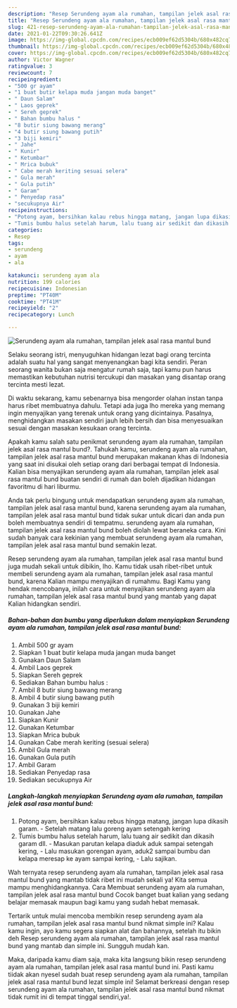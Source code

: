 ```yaml
---
description: "Resep Serundeng ayam ala rumahan, tampilan jelek asal rasa mantul bund yang nikmat dan Mudah Dibuat"
title: "Resep Serundeng ayam ala rumahan, tampilan jelek asal rasa mantul bund yang nikmat dan Mudah Dibuat"
slug: 421-resep-serundeng-ayam-ala-rumahan-tampilan-jelek-asal-rasa-mantul-bund-yang-nikmat-dan-mudah-dibuat
date: 2021-01-22T09:30:26.641Z
image: https://img-global.cpcdn.com/recipes/ecb009ef62d5304b/680x482cq70/serundeng-ayam-ala-rumahan-tampilan-jelek-asal-rasa-mantul-bund-foto-resep-utama.jpg
thumbnail: https://img-global.cpcdn.com/recipes/ecb009ef62d5304b/680x482cq70/serundeng-ayam-ala-rumahan-tampilan-jelek-asal-rasa-mantul-bund-foto-resep-utama.jpg
cover: https://img-global.cpcdn.com/recipes/ecb009ef62d5304b/680x482cq70/serundeng-ayam-ala-rumahan-tampilan-jelek-asal-rasa-mantul-bund-foto-resep-utama.jpg
author: Victor Wagner
ratingvalue: 3
reviewcount: 7
recipeingredient:
- "500 gr ayam"
- "1 buat butir kelapa muda jangan muda banget"
- " Daun Salam"
- " Laos geprek"
- " Sereh geprek"
- " Bahan bumbu halus "
- "8 butir siung bawang merang"
- "4 butir siung bawang putih"
- "3 biji kemiri"
- " Jahe"
- " Kunir"
- " Ketumbar"
- " Mrica bubuk"
- " Cabe merah keriting sesuai selera"
- " Gula merah"
- " Gula putih"
- " Garam"
- " Penyedap rasa"
- "secukupnya Air"
recipeinstructions:
- "Potong ayam, bersihkan kalau rebus hingga matang, jangan lupa dikasih garam.  Setelah matang lalu goreng ayam setengah kering"
- "Tumis bumbu halus setelah harum, lalu tuang air sedikit dan dikasih garam dll. Masukan parutan kelapa diaduk aduk sampai setengah kering, Lalu masukan gorengan ayam, aduk2 sampai bumbu dan kelapa meresap ke ayam sampai kering, Lalu sajikan."
categories:
- Resep
tags:
- serundeng
- ayam
- ala

katakunci: serundeng ayam ala 
nutrition: 199 calories
recipecuisine: Indonesian
preptime: "PT40M"
cooktime: "PT41M"
recipeyield: "2"
recipecategory: Lunch

---
```



![Serundeng ayam ala rumahan, tampilan jelek asal rasa mantul bund](https://img-global.cpcdn.com/recipes/ecb009ef62d5304b/680x482cq70/serundeng-ayam-ala-rumahan-tampilan-jelek-asal-rasa-mantul-bund-foto-resep-utama.jpg)

Selaku seorang istri, menyuguhkan hidangan lezat bagi orang tercinta adalah suatu hal yang sangat menyenangkan bagi kita sendiri. Peran seorang  wanita bukan saja mengatur rumah saja, tapi kamu pun harus memastikan kebutuhan nutrisi tercukupi dan masakan yang disantap orang tercinta mesti lezat.

Di waktu  sekarang, kamu sebenarnya bisa mengorder olahan instan tanpa harus ribet membuatnya dahulu. Tetapi ada juga lho mereka yang memang ingin menyajikan yang terenak untuk orang yang dicintainya. Pasalnya, menghidangkan masakan sendiri jauh lebih bersih dan bisa menyesuaikan sesuai dengan masakan kesukaan orang tercinta. 



Apakah kamu salah satu penikmat serundeng ayam ala rumahan, tampilan jelek asal rasa mantul bund?. Tahukah kamu, serundeng ayam ala rumahan, tampilan jelek asal rasa mantul bund merupakan makanan khas di Indonesia yang saat ini disukai oleh setiap orang dari berbagai tempat di Indonesia. Kalian bisa menyajikan serundeng ayam ala rumahan, tampilan jelek asal rasa mantul bund buatan sendiri di rumah dan boleh dijadikan hidangan favoritmu di hari liburmu.

Anda tak perlu bingung untuk mendapatkan serundeng ayam ala rumahan, tampilan jelek asal rasa mantul bund, karena serundeng ayam ala rumahan, tampilan jelek asal rasa mantul bund tidak sukar untuk dicari dan anda pun boleh membuatnya sendiri di tempatmu. serundeng ayam ala rumahan, tampilan jelek asal rasa mantul bund boleh diolah lewat beraneka cara. Kini sudah banyak cara kekinian yang membuat serundeng ayam ala rumahan, tampilan jelek asal rasa mantul bund semakin lezat.

Resep serundeng ayam ala rumahan, tampilan jelek asal rasa mantul bund juga mudah sekali untuk dibikin, lho. Kamu tidak usah ribet-ribet untuk membeli serundeng ayam ala rumahan, tampilan jelek asal rasa mantul bund, karena Kalian mampu menyajikan di rumahmu. Bagi Kamu yang hendak mencobanya, inilah cara untuk menyajikan serundeng ayam ala rumahan, tampilan jelek asal rasa mantul bund yang mantab yang dapat Kalian hidangkan sendiri.

<!--inarticleads1-->

##### Bahan-bahan dan bumbu yang diperlukan dalam menyiapkan Serundeng ayam ala rumahan, tampilan jelek asal rasa mantul bund:

1. Ambil 500 gr ayam
1. Siapkan 1 buat butir kelapa muda jangan muda banget
1. Gunakan  Daun Salam
1. Ambil  Laos geprek
1. Siapkan  Sereh geprek
1. Sediakan  Bahan bumbu halus :
1. Ambil 8 butir siung bawang merang
1. Ambil 4 butir siung bawang putih
1. Gunakan 3 biji kemiri
1. Gunakan  Jahe
1. Siapkan  Kunir
1. Gunakan  Ketumbar
1. Siapkan  Mrica bubuk
1. Gunakan  Cabe merah keriting (sesuai selera)
1. Ambil  Gula merah
1. Gunakan  Gula putih
1. Ambil  Garam
1. Sediakan  Penyedap rasa
1. Sediakan secukupnya Air




<!--inarticleads2-->

##### Langkah-langkah menyiapkan Serundeng ayam ala rumahan, tampilan jelek asal rasa mantul bund:

1. Potong ayam, bersihkan kalau rebus hingga matang, jangan lupa dikasih garam.  - Setelah matang lalu goreng ayam setengah kering
1. Tumis bumbu halus setelah harum, lalu tuang air sedikit dan dikasih garam dll. - Masukan parutan kelapa diaduk aduk sampai setengah kering, - Lalu masukan gorengan ayam, aduk2 sampai bumbu dan kelapa meresap ke ayam sampai kering, - Lalu sajikan.




Wah ternyata resep serundeng ayam ala rumahan, tampilan jelek asal rasa mantul bund yang mantab tidak ribet ini mudah sekali ya! Kita semua mampu menghidangkannya. Cara Membuat serundeng ayam ala rumahan, tampilan jelek asal rasa mantul bund Cocok banget buat kalian yang sedang belajar memasak maupun bagi kamu yang sudah hebat memasak.

Tertarik untuk mulai mencoba membikin resep serundeng ayam ala rumahan, tampilan jelek asal rasa mantul bund nikmat simple ini? Kalau kamu ingin, ayo kamu segera siapkan alat dan bahannya, setelah itu bikin deh Resep serundeng ayam ala rumahan, tampilan jelek asal rasa mantul bund yang mantab dan simple ini. Sungguh mudah kan. 

Maka, daripada kamu diam saja, maka kita langsung bikin resep serundeng ayam ala rumahan, tampilan jelek asal rasa mantul bund ini. Pasti kamu tiidak akan nyesel sudah buat resep serundeng ayam ala rumahan, tampilan jelek asal rasa mantul bund lezat simple ini! Selamat berkreasi dengan resep serundeng ayam ala rumahan, tampilan jelek asal rasa mantul bund nikmat tidak rumit ini di tempat tinggal sendiri,ya!.

